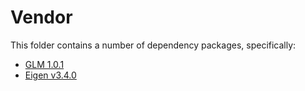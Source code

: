 # Vendor

This folder contains a number of dependency packages, specifically:
* [GLM 1.0.1](https://github.com/g-truc/glm)
* [Eigen v3.4.0](https://eigen.tuxfamily.org/index.php?title=Main_Page)